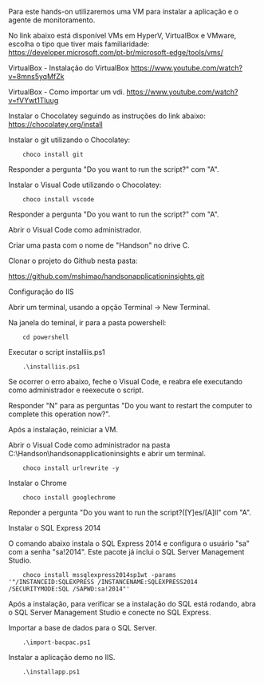 Para este hands-on utilizaremos uma VM para instalar a aplicação e o agente de monitoramento.

No link abaixo está disponível VMs em HyperV, VirtualBox e VMware, escolha o tipo que tiver mais familiaridade:
https://developer.microsoft.com/pt-br/microsoft-edge/tools/vms/

VirtualBox - Instalação do VirtualBox
https://www.youtube.com/watch?v=8mns5yqMfZk

VirtualBox - Como importar um vdi.
https://www.youtube.com/watch?v=fVYwt1Tluug


Instalar o Chocolatey seguindo as instruções do link abaixo:
https://chocolatey.org/install

Instalar o git utilizando o Chocolatey:

        choco install git

Responder a pergunta "Do you want to run the script?" com "A".

Instalar o Visual Code utilizando o Chocolatey:

        choco install vscode

Responder a pergunta "Do you want to run the script?" com "A".

Abrir o Visual Code como administrador.

Criar uma pasta com o nome de "Handson" no drive C.

Clonar o projeto do Github nesta pasta:

https://github.com/mshimao/handsonapplicationinsights.git


Configuração do IIS

Abrir um terminal, usando a opção Terminal -> New Terminal.

Na janela do teminal, ir para a pasta powershell:

        cd powershell

Executar o script installiis.ps1

        .\installiis.ps1

Se ocorrer o erro abaixo, feche o Visual Code, e reabra ele executando como administrador e reexecute o script.

Responder "N" para as perguntas "Do you want to restart the computer to complete this operation now?".

Após a instalação, reiniciar a VM.

Abrir o Visual Code como administrador na pasta C:\Handson\handsonapplicationinsights e abrir um terminal.

        choco install urlrewrite -y


Instalar o Chrome

        choco install googlechrome

Reponder a pergunta "Do you want to run the script?([Y]es/[A]ll" com "A".

Instalar o SQL Express 2014 

O comando abaixo instala o SQL Express 2014 e configura o usuário "sa" com a senha "sa!2014". Este pacote já inclui o SQL Server Management Studio.

        choco install mssqlexpress2014sp1wt -params '"/INSTANCEID:SQLEXPRESS /INSTANCENAME:SQLEXPRESS2014  /SECURITYMODE:SQL /SAPWD:sa!2014"'

Após a instalação, para verificar se a instalação do SQL está rodando, abra o SQL Server Management Studio e conecte no SQL Express.

Importar a base de dados para o SQL Server.

        .\import-bacpac.ps1

Instalar a aplicação demo no IIS.

        .\installapp.ps1





